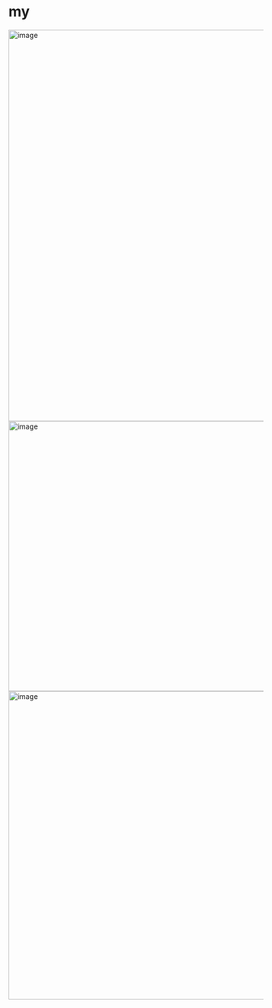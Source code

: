 # my
<img width="774" alt="image" src="https://github.com/LucyLing24/my/assets/56916034/44356599-9a16-4edb-bf7e-a7adadbc6d54">
<img width="534" alt="image" src="https://github.com/LucyLing24/my/assets/56916034/5aefea32-9de3-4fda-9d73-e86f79b3f58b">
<img width="610" alt="image" src="https://github.com/LucyLing24/my/assets/56916034/5b046b9d-e27c-4208-b23e-9daabf3aafef">
